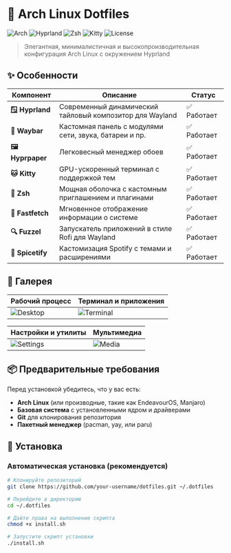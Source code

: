 
# 🐧 Arch Linux Dotfiles

![Arch](https://img.shields.io/badge/Arch_Linux-1793D1?style=for-the-badge&logo=arch-linux&logoColor=white)
![Hyprland](https://img.shields.io/badge/Hyprland-4338CA?style=for-the-badge)
![Zsh](https://img.shields.io/badge/Shell-Zsh-1E8CBE?style=for-the-badge&logo=gnu-bash&logoColor=white)
![Kitty](https://img.shields.io/badge/Terminal-Kitty-302D41?style=for-the-badge&logo=windowsterminal&logoColor=white)
![License](https://img.shields.io/badge/License-MIT-green?style=for-the-badge)

> Элегантная, минималистичная и высокопроизводительная конфигурация Arch Linux с окружением Hyprland


## ✨ Особенности

| Компонент | Описание | Статус |
|-----------|----------|--------|
| **🪟 Hyprland** | Современный динамический тайловый композитор для Wayland | ✅ Работает |
| **🎨 Waybar** | Кастомная панель с модулями сети, звука, батареи и пр. | ✅ Работает |
| **🖼️ Hyprpaper** | Легковесный менеджер обоев | ✅ Работает |
| **🐱 Kitty** | GPU-ускоренный терминал с поддержкой тем | ✅ Работает |
| **🐚 Zsh** | Мощная оболочка с кастомным приглашением и плагинами | ✅ Работает |
| **🚀 Fastfetch** | Мгновенное отображение информации о системе | ✅ Работает |
| **🔍 Fuzzel** | Запускатель приложений в стиле Rofi для Wayland | ✅ Работает |
| **🎵 Spicetify** | Кастомизация Spotify с темами и расширениями | ✅ Работает |

## 🎨 Галерея



| Рабочий процесс | Терминал и приложения |
|-----------------|----------------------|
| ![Desktop](https://via.placeholder.com/400x250/161616/FFFFFF/?text=Рабочий+стол) | ![Terminal](https://via.placeholder.com/400x250/161616/FFFFFF/?text=Терминал) |

| Настройки и утилиты | Мультимедиа |
|---------------------|-------------|
| ![Settings](https://via.placeholder.com/400x250/161616/FFFFFF/?text=Настройки) | ![Media](https://via.placeholder.com/400x250/161616/FFFFFF/?text=Музыка) |

## 📦 Предварительные требования

Перед установкой убедитесь, что у вас есть:

- **Arch Linux** (или производные, такие как EndeavourOS, Manjaro)
- **Базовая система** с установленными ядром и драйверами
- **Git** для клонирования репозитория
- **Пакетный менеджер** (pacman, yay, или paru)

## 🚀 Установка

### Автоматическая установка (рекомендуется)

```bash
# Клонируйте репозиторий
git clone https://github.com/your-username/dotfiles.git ~/.dotfiles

# Перейдите в директорию
cd ~/.dotfiles

# Дайте права на выполнение скрипта
chmod +x install.sh

# Запустите скрипт установки
./install.sh